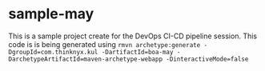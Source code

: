 # sample-may
This is a sample project create for the DevOps CI-CD pipeline session.
This code is is being generated using `rmvn archetype:generate -DgroupId=com.thinknyx.kul -DartifactId=boa-may -DarchetypeArtifactId=maven-archetype-webapp -DinteractiveMode=false`
